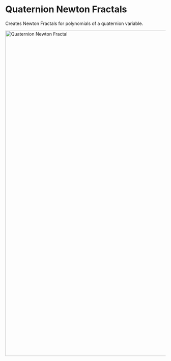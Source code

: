 # Quaternion Newton Fractals
Creates Newton Fractals for polynomials of a quaternion variable.

<img src="https://math.dartmouth.edu/~rmaguire/projects/quaternion_newton_fractals/quaternion_newton_fractal_z_cubed_minus_one.png" alt="Quaternion Newton Fractal" width="1024" height="1024">
